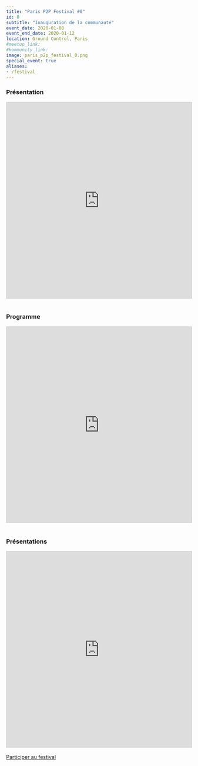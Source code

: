 ```yaml
---
title: "Paris P2P Festival #0"
id: 0
subtitle: "Inauguration de la communauté"
event_date: 2020-01-08
event_end_date: 2020-01-12
location: Ground Control, Paris
#meetup_link:
#kommunity_link:
image: paris_p2p_festival_0.png
special_event: true
aliases:
- /festival
---
```


### <i class="far fa-info-circle"></i>Présentation

<iframe src="https://hackmd.io/xayD-3jmRBKeiQrhoMbieA" frameborder="0" width="100%" height="533" style="background: transparent; border: 1px solid #ccc;"></iframe>  

<br />
<br />

### <i class="far fa-clock"></i>Programme

<iframe src="https://calendar.google.com/calendar/embed?src=berty.tech_e5kpnvv1kip1ae69s5295dn5k8%40group.calendar.google.com&ctz=Europe%2FParis&dates=20200108/20200112&mode=week" frameborder="0" width="100%" height="533" style="background: transparent; border: 1px solid #ccc;"></iframe>

<br />
<br />

### <i class="far fa-presentation"></i>Présentations

<iframe class="airtable-embed" src="https://airtable.com/embed/shr3szZ0ouyvZcPw8?backgroundColor=purple" frameborder="0" width="100%" height="533" style="background: transparent; border: 1px solid #ccc;"></iframe>

<div class="text-center">
	<br />
	<a class="btn btn-primary btn-xl" href="https://crpt.fyi/join-paris-p2p-festival-form">Participer au festival</a>
</div>

<br />
